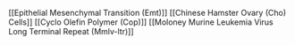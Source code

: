 [[Epithelial Mesenchymal Transition (Emt)]]
[[Chinese Hamster Ovary (Cho) Cells]]
[[Cyclo Olefin Polymer (Cop)]]
[[Moloney Murine Leukemia Virus Long Terminal Repeat (Mmlv-ltr)]]
